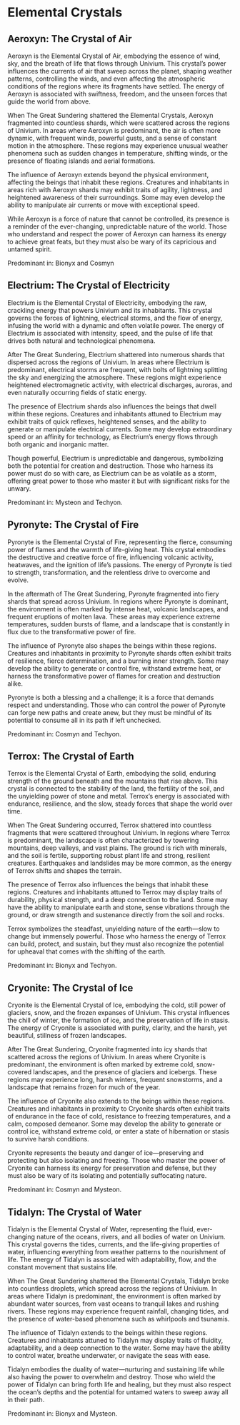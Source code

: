# Elemental Crystals

## Aeroxyn: The Crystal of Air

Aeroxyn is the Elemental Crystal of Air, embodying the essence of wind, sky, and the breath of life that flows through Univium. This crystal’s power influences the currents of air that sweep across the planet, shaping weather patterns, controlling the winds, and even affecting the atmospheric conditions of the regions where its fragments have settled. The energy of Aeroxyn is associated with swiftness, freedom, and the unseen forces that guide the world from above.

When The Great Sundering shattered the Elemental Crystals, Aeroxyn fragmented into countless shards, which were scattered across the regions of Univium. In areas where Aeroxyn is predominant, the air is often more dynamic, with frequent winds, powerful gusts, and a sense of constant motion in the atmosphere. These regions may experience unusual weather phenomena such as sudden changes in temperature, shifting winds, or the presence of floating islands and aerial formations.

The influence of Aeroxyn extends beyond the physical environment, affecting the beings that inhabit these regions. Creatures and inhabitants in areas rich with Aeroxyn shards may exhibit traits of agility, lightness, and heightened awareness of their surroundings. Some may even develop the ability to manipulate air currents or move with exceptional speed.

While Aeroxyn is a force of nature that cannot be controlled, its presence is a reminder of the ever-changing, unpredictable nature of the world. Those who understand and respect the power of Aeroxyn can harness its energy to achieve great feats, but they must also be wary of its capricious and untamed spirit.

Predominant in: Bionyx and Cosmyn

## Electrium: The Crystal of Electricity

Electrium is the Elemental Crystal of Electricity, embodying the raw, crackling energy that powers Univium and its inhabitants. This crystal governs the forces of lightning, electrical storms, and the flow of energy, infusing the world with a dynamic and often volatile power. The energy of Electrium is associated with intensity, speed, and the pulse of life that drives both natural and technological phenomena.

After The Great Sundering, Electrium shattered into numerous shards that dispersed across the regions of Univium. In areas where Electrium is predominant, electrical storms are frequent, with bolts of lightning splitting the sky and energizing the atmosphere. These regions might experience heightened electromagnetic activity, with electrical discharges, auroras, and even naturally occurring fields of static energy.

The presence of Electrium shards also influences the beings that dwell within these regions. Creatures and inhabitants attuned to Electrium may exhibit traits of quick reflexes, heightened senses, and the ability to generate or manipulate electrical currents. Some may develop extraordinary speed or an affinity for technology, as Electrium’s energy flows through both organic and inorganic matter.

Though powerful, Electrium is unpredictable and dangerous, symbolizing both the potential for creation and destruction. Those who harness its power must do so with care, as Electrium can be as volatile as a storm, offering great power to those who master it but with significant risks for the unwary.

Predominant in: Mysteon and Techyon.

## Pyronyte: The Crystal of Fire

Pyronyte is the Elemental Crystal of Fire, representing the fierce, consuming power of flames and the warmth of life-giving heat. This crystal embodies the destructive and creative force of fire, influencing volcanic activity, heatwaves, and the ignition of life’s passions. The energy of Pyronyte is tied to strength, transformation, and the relentless drive to overcome and evolve.

In the aftermath of The Great Sundering, Pyronyte fragmented into fiery shards that spread across Univium. In regions where Pyronyte is dominant, the environment is often marked by intense heat, volcanic landscapes, and frequent eruptions of molten lava. These areas may experience extreme temperatures, sudden bursts of flame, and a landscape that is constantly in flux due to the transformative power of fire.

The influence of Pyronyte also shapes the beings within these regions. Creatures and inhabitants in proximity to Pyronyte shards often exhibit traits of resilience, fierce determination, and a burning inner strength. Some may develop the ability to generate or control fire, withstand extreme heat, or harness the transformative power of flames for creation and destruction alike.

Pyronyte is both a blessing and a challenge; it is a force that demands respect and understanding. Those who can control the power of Pyronyte can forge new paths and create anew, but they must be mindful of its potential to consume all in its path if left unchecked.

Predominant in: Cosmyn and Techyon.

## Terrox: The Crystal of Earth

Terrox is the Elemental Crystal of Earth, embodying the solid, enduring strength of the ground beneath and the mountains that rise above. This crystal is connected to the stability of the land, the fertility of the soil, and the unyielding power of stone and metal. Terrox’s energy is associated with endurance, resilience, and the slow, steady forces that shape the world over time.

When The Great Sundering occurred, Terrox shattered into countless fragments that were scattered throughout Univium. In regions where Terrox is predominant, the landscape is often characterized by towering mountains, deep valleys, and vast plains. The ground is rich with minerals, and the soil is fertile, supporting robust plant life and strong, resilient creatures. Earthquakes and landslides may be more common, as the energy of Terrox shifts and shapes the terrain.

The presence of Terrox also influences the beings that inhabit these regions. Creatures and inhabitants attuned to Terrox may display traits of durability, physical strength, and a deep connection to the land. Some may have the ability to manipulate earth and stone, sense vibrations through the ground, or draw strength and sustenance directly from the soil and rocks.

Terrox symbolizes the steadfast, unyielding nature of the earth—slow to change but immensely powerful. Those who harness the energy of Terrox can build, protect, and sustain, but they must also recognize the potential for upheaval that comes with the shifting of the earth.

Predominant in: Bionyx and Techyon.

## Cryonite: The Crystal of Ice

Cryonite is the Elemental Crystal of Ice, embodying the cold, still power of glaciers, snow, and the frozen expanses of Univium. This crystal influences the chill of winter, the formation of ice, and the preservation of life in stasis. The energy of Cryonite is associated with purity, clarity, and the harsh, yet beautiful, stillness of frozen landscapes.

After The Great Sundering, Cryonite fragmented into icy shards that scattered across the regions of Univium. In areas where Cryonite is predominant, the environment is often marked by extreme cold, snow-covered landscapes, and the presence of glaciers and icebergs. These regions may experience long, harsh winters, frequent snowstorms, and a landscape that remains frozen for much of the year.

The influence of Cryonite also extends to the beings within these regions. Creatures and inhabitants in proximity to Cryonite shards often exhibit traits of endurance in the face of cold, resistance to freezing temperatures, and a calm, composed demeanor. Some may develop the ability to generate or control ice, withstand extreme cold, or enter a state of hibernation or stasis to survive harsh conditions.

Cryonite represents the beauty and danger of ice—preserving and protecting but also isolating and freezing. Those who master the power of Cryonite can harness its energy for preservation and defense, but they must also be wary of its isolating and potentially suffocating nature.

Predominant in: Cosmyn and Mysteon.

## Tidalyn: The Crystal of Water

Tidalyn is the Elemental Crystal of Water, representing the fluid, ever-changing nature of the oceans, rivers, and all bodies of water on Univium. This crystal governs the tides, currents, and the life-giving properties of water, influencing everything from weather patterns to the nourishment of life. The energy of Tidalyn is associated with adaptability, flow, and the constant movement that sustains life.

When The Great Sundering shattered the Elemental Crystals, Tidalyn broke into countless droplets, which spread across the regions of Univium. In areas where Tidalyn is predominant, the environment is often marked by abundant water sources, from vast oceans to tranquil lakes and rushing rivers. These regions may experience frequent rainfall, changing tides, and the presence of water-based phenomena such as whirlpools and tsunamis.

The influence of Tidalyn extends to the beings within these regions. Creatures and inhabitants attuned to Tidalyn may display traits of fluidity, adaptability, and a deep connection to the water. Some may have the ability to control water, breathe underwater, or navigate the seas with ease.

Tidalyn embodies the duality of water—nurturing and sustaining life while also having the power to overwhelm and destroy. Those who wield the power of Tidalyn can bring forth life and healing, but they must also respect the ocean’s depths and the potential for untamed waters to sweep away all in their path.

Predominant in: Bionyx and Mysteon.

